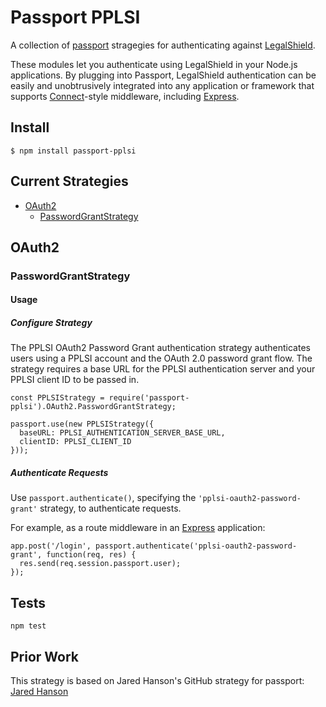 # Passport PPLSI
A collection of [passport](http://www.passportjs.org/) stragegies for authenticating against [LegalShield](https://legalshield.com/).

These modules let you authenticate using LegalShield in your Node.js applications. By plugging into Passport, LegalShield authentication can be easily and unobtrusively integrated into any application or framework that supports [Connect](http://www.senchalabs.org/connect/)-style middleware, including [Express](http://expressjs.com/).

## Install
    $ npm install passport-pplsi
    
## Current Strategies
* [OAuth2](#oauth2)
    * [PasswordGrantStrategy](#passwordgrantstrategy)
    
## OAuth2

### PasswordGrantStrategy
#### Usage
##### Configure Strategy
The PPLSI OAuth2 Password Grant authentication strategy authenticates users using a PPLSI account and the OAuth 2.0 password grant flow. The strategy requires a base URL for the PPLSI authentication server and your PPLSI client ID to be passed in.

    const PPLSIStrategy = require('passport-pplsi').OAuth2.PasswordGrantStrategy;
    
    passport.use(new PPLSIStrategy({
      baseURL: PPLSI_AUTHENTICATION_SERVER_BASE_URL,
      clientID: PPLSI_CLIENT_ID
    }));
    
##### Authenticate Requests
Use `passport.authenticate()`, specifying the `'pplsi-oauth2-password-grant'` strategy, to authenticate requests.

For example, as a route middleware in an [Express](http://expressjs.com/) application:

    app.post('/login', passport.authenticate('pplsi-oauth2-password-grant', function(req, res) {
      res.send(req.session.passport.user);
    });
    
## Tests
    npm test
    
## Prior Work
This strategy is based on Jared Hanson's GitHub strategy for passport: [Jared Hanson](http://github.com/jaredhanson)
